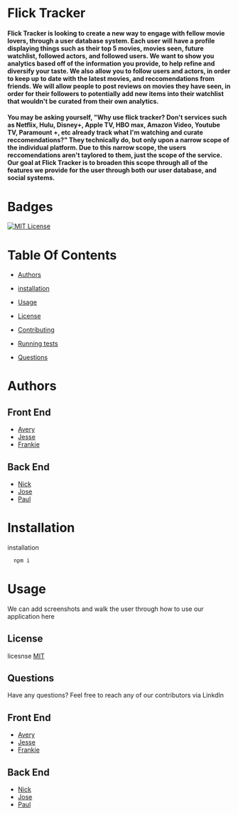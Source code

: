 # Flick Tracker

#### Flick Tracker is looking to create a new way to engage with fellow movie lovers, through a user database system. Each user will have a profile displaying things such as their top 5 movies, movies seen, future watchlist, followed actors, and followed users. We want to show you analytics based off of the information you provide, to help refine and diversify your taste. We also allow you to follow users and actors, in order to keep up to date with the latest movies, and reccomendations from friends. We will allow people to post reviews on movies they have seen, in order for their followers to potentially add new items into their watchlist that wouldn't be curated from their own analytics.

#### You may be asking yourself, "Why use flick tracker? Don't services such as Netflix, Hulu, Disney+, Apple TV, HBO max, Amazon Video, Youtube TV, Paramount +, etc already track what I'm watching and curate reccomendations?" They technically do, but only upon a narrow scope of the individual platform. Due to this narrow scope, the users reccomendations aren't taylored to them, just the scope of the service. Our goal at Flick Tracker is to broaden this scope through all of the features we provide for the user through both our user database, and social systems.

#

# Badges

[![MIT License](https://img.shields.io/badge/License-MIT-green.svg)](https://choosealicense.com/licenses/mit/)

# Table Of Contents

- [Authors](#Authors)

- [installation](#installation)

- [Usage](#Usage)

- [License](#License)

- [Contributing](#Contributing)

- [Running tests](#tests)

- [Questions](#Questions)

# Authors

## Front End

- [ Avery](https://github.com/AveryNewhart)
- [ Jesse](https://github.com/jesseosborne615)
- [ Frankie](https://github.com/uhfrankie)

## Back End

- [ Nick](https://github.com/NicholasTozzi)
- [ Jose](https://github.com/jdelvalle12)
- [ Paul](https://github.com/Pauldan1988)

# Installation

installation

```bash
  npm i
```

# Usage

We can add screenshots and walk the user through how to use our application here

## License

licesnse
[MIT](https://choosealicense.com/licenses/mit/)

## Questions

Have any questions? Feel free to reach any of our contributors via LinkdIn

## Front End

- [ Avery](https://www.linkedin.com/in/avery-newhart-0654a9263/)
- [ Jesse](https://github.com/jesseosborne615)
- [ Frankie](https://github.com/uhfrankie)

## Back End

- [Nick](https://www.linkedin.com/in/nicholas-tozzi-a19992202/)
- [ Jose](https://github.com/jdelvalle12)
- [ Paul](https://www.linkedin.com/in/paul-d-angelo-jr-431407257/)
